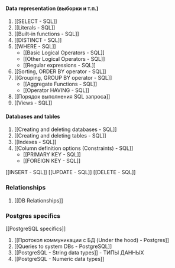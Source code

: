 
#### Data representation (выборки и т.п.)

1. [[SELECT - SQL]]
2. [[Literals - SQL]]
3. [[Built-in functions - SQL]]
4. [[DISTINCT - SQL]]
5. [[WHERE - SQL]]
	- [[Basic Logical Operators - SQL]] 
	- [[Other Logical Operators - SQL]]
	- [[Regular expressions - SQL]]
6. [[Sorting, ORDER BY operator - SQL]]
7. [[Grouping, GROUP BY operator - SQL]]
	-  [[Aggregate Functions - SQL]]
	-  [[Operator HAVING - SQL]]
8. [[Порядок выполнения SQL запроса]]
9. [[Views - SQL]]


#### Databases and tables

1. [[Creating and deleting databases - SQL]]
2. [[Creating and deleting tables - SQL]]
3.  [[Indexes - SQL]]
4. [[Column definition options (Constraints) - SQL]]
	- [[PRIMARY KEY - SQL]]
	- [[FOREIGN KEY - SQL]]

[[INSERT - SQL]]
[[UPDATE - SQL]]
[[DELETE - SQL]]


### Relationships
1. [[DB Relationships]]

### Postgres specifics
[[PostgreSQL specifics]]

1. [[Протокол коммуникации с БД (Under the hood) - Postgres]]
2. [[Queries to system DBs - PostgreSQL]]
3. [[PostgreSQL - String data types]]  - ТИПЫ ДАННЫХ
4. [[PostgreSQL - Numeric data types]] 